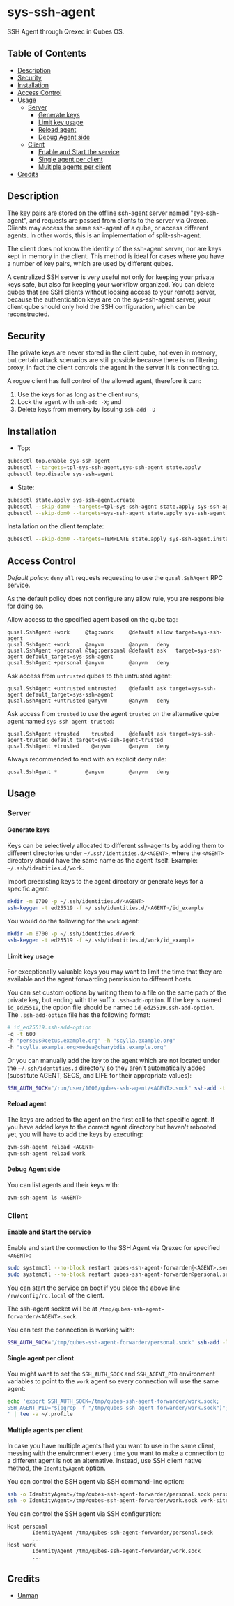 # sys-ssh-agent

SSH Agent through Qrexec in Qubes OS.

## Table of Contents

* [Description](#description)
* [Security](#security)
* [Installation](#installation)
* [Access Control](#access-control)
* [Usage](#usage)
  * [Server](#server)
    * [Generate keys](#generate-keys)
    * [Limit key usage](#limit-key-usage)
    * [Reload agent](#reload-agent)
    * [Debug Agent side](#debug-agent-side)
  * [Client](#client)
    * [Enable and Start the service](#enable-and-start-the-service)
    * [Single agent per client](#single-agent-per-client)
    * [Multiple agents per client](#multiple-agents-per-client)
* [Credits](#credits)

## Description

The key pairs are stored on the offline ssh-agent server named
"sys-ssh-agent", and requests are passed from clients to the server via
Qrexec. Clients may access the same ssh-agent of a qube, or access different
agents. In other words, this is an implementation of split-ssh-agent.

The client does not know the identity of the ssh-agent server, nor are keys
kept in memory in the client. This method is ideal for cases where you have a
number of key pairs, which are used by different qubes.

A centralized SSH server is very useful not only for keeping your private keys
safe, but also for keeping your workflow organized. You can delete qubes that
are SSH clients without loosing access to your remote server, because the
authentication keys are on the sys-ssh-agent server, your client qube should
only hold the SSH configuration, which can be reconstructed.

## Security

The private keys are never stored in the client qube, not even in memory, but
certain attack scenarios are still possible because there is no filtering
proxy, in fact the client controls the agent in the server it is connecting
to.

A rogue client has full control of the allowed agent, therefore it can:

1. Use the keys for as long as the client runs;
2. Lock the agent with `ssh-add -X`; and
3. Delete keys from memory by issuing `ssh-add -D`

## Installation

- Top:
```sh
qubesctl top.enable sys-ssh-agent
qubesctl --targets=tpl-sys-ssh-agent,sys-ssh-agent state.apply
qubesctl top.disable sys-ssh-agent
```

- State:
<!-- pkg:begin:post-install -->
```sh
qubesctl state.apply sys-ssh-agent.create
qubesctl --skip-dom0 --targets=tpl-sys-ssh-agent state.apply sys-ssh-agent.install
qubesctl --skip-dom0 --targets=sys-ssh-agent state.apply sys-ssh-agent.configure
```
<!-- pkg:end:post-install -->

Installation on the client template:
```sh
qubesctl --skip-dom0 --targets=TEMPLATE state.apply sys-ssh-agent.install-client
```

## Access Control

_Default policy_: `deny` `all` requests requesting to use the
`qusal.SshAgent` RPC service.

As the default policy does not configure any allow rule, you are responsible
for doing so.

Allow access to the specified agent based on the qube tag:
```qrexecpolicy
qusal.SshAgent +work     @tag:work     @default allow target=sys-ssh-agent
qusal.SshAgent +work     @anyvm        @anyvm   deny
qusal.SshAgent +personal @tag:personal @default ask   target=sys-ssh-agent default_target=sys-ssh-agent
qusal.SshAgent +personal @anyvm        @anyvm   deny
```

Ask access from `untrusted` qubes to the untrusted agent:
```qrexecpolicy
qusal.SshAgent +untrusted untrusted    @default ask target=sys-ssh-agent default_target=sys-ssh-agent
qusal.SshAgent +untrusted @anyvm       @anyvm   deny
```

Ask access from `trusted` to use the agent `trusted` on the alternative qube agent named `sys-ssh-agent-trusted`:
```qrexecpolicy
qusal.SshAgent +trusted    trusted     @default ask target=sys-ssh-agent-trusted default_target=sys-ssh-agent-trusted
qusal.SshAgent +trusted    @anyvm      @anyvm   deny
```

Always recommended to end with an explicit deny rule:
```qrexecpolicy
qusal.SshAgent *         @anyvm        @anyvm   deny
```

## Usage

### Server

#### Generate keys

Keys can be selectively allocated to different ssh-agents by adding them to
different directories under `~/.ssh/identities.d/<AGENT>`, where the `<AGENT>`
directory should  have the same name as the agent itself. Example:
`~/.ssh/identities.d/work`.

Import preexisting keys to the agent directory or generate keys for a specific
agent:
```sh
mkdir -m 0700 -p ~/.ssh/identities.d/<AGENT>
ssh-keygen -t ed25519 -f ~/.ssh/identities.d/<AGENT>/id_example
```

You would do the following for the `work` agent:
```sh
mkdir -m 0700 -p ~/.ssh/identities.d/work
ssh-keygen -t ed25519 -f ~/.ssh/identities.d/work/id_example
```

#### Limit key usage

For exceptionally valuable keys you may want to limit the time that they are
available and the agent forwarding permission to different hosts.

You can set custom options by writing them to a file on the same path of the
private key, but ending with the suffix `.ssh-add-option`. If the key is named
`id_ed25519`, the option file should be named `id_ed25519.ssh-add-option`.
The `.ssh-add-option` file has the following format:
```sh
# id_ed25519.ssh-add-option
-q -t 600
-h "perseus@cetus.example.org" -h "scylla.example.org"
-h "scylla.example.org>medea@charybdis.example.org"
```

Or you can manually add the key to the agent which are not located under the
`~/.ssh/identities.d` directory so they aren't automatically added (substitute
AGENT, SECS, and LIFE for their appropriate values):
```sh
SSH_AUTH_SOCK="/run/user/1000/qubes-ssh-agent/<AGENT>.sock" ssh-add -t <SECS> -f <FILE>
```

#### Reload agent

The keys are added to the agent on the first call to that specific agent.
If you have added keys to the correct agent directory but haven't rebooted
yet, you will have to add the keys by executing:
```sh
qvm-ssh-agent reload <AGENT>
qvm-ssh-agent reload work
```

#### Debug Agent side

You can list agents and their keys with:
```sh
qvm-ssh-agent ls <AGENT>
```

### Client

#### Enable and Start the service

Enable and start the connection to the SSH Agent via Qrexec for specified
`<AGENT>`:
```sh
sudo systemctl --no-block restart qubes-ssh-agent-forwarder@<AGENT>.service
sudo systemctl --no-block restart qubes-ssh-agent-forwarder@personal.service
```
You can start the service on boot if you place the above line
`/rw/config/rc.local` of the client.

The ssh-agent socket will be at `/tmp/qubes-ssh-agent-forwarder/<AGENT>.sock`.

You can test the connection is working with:
```sh
SSH_AUTH_SOCK="/tmp/qubes-ssh-agent-forwarder/personal.sock" ssh-add -l
```

#### Single agent per client

You might want to set the `SSH_AUTH_SOCK` and `SSH_AGENT_PID` environment
variables to point to the `work` agent so every connection will use the same
agent:
```sh
echo 'export SSH_AUTH_SOCK=/tmp/qubes-ssh-agent-forwarder/work.sock;
SSH_AGENT_PID="$(pgrep -f "/tmp/qubes-ssh-agent-forwarder/work.sock")";
' | tee -a ~/.profile
```

#### Multiple agents per client

In case you have multiple agents that you want to use in the same client,
messing with the environment every time you want to make a connection to a
different agent is not an alternative. Instead, use SSH client native method,
the `IdentityAgent` option.

You can control the SSH agent via SSH command-line option:
```sh
ssh -o IdentityAgent=/tmp/qubes-ssh-agent-forwarder/personal.sock personal-site.com
ssh -o IdentityAgent=/tmp/qubes-ssh-agent-forwarder/work.sock work-site.com
```
You can control the SSH agent via SSH configuration:
```sshconfig
Host personal
        IdentityAgent /tmp/qubes-ssh-agent-forwarder/personal.sock
        ...
Host work
        IdentityAgent /tmp/qubes-ssh-agent-forwarder/work.sock
        ...
```

## Credits

- [Unman](https://github.com/unman/qubes-ssh-agent)
